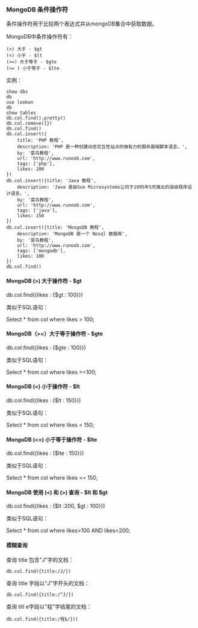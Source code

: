 ### MongoDB 条件操作符 ###
条件操作符用于比较两个表达式并从mongoDB集合中获取数据。

MongoDB中条件操作符有：

	(>) 大于 - $gt
	(<) 小于 - $lt
	(>=) 大于等于 - $gte
	(<= ) 小于等于 - $lte

实例：

	show dbs
	db
	use lookon
	db
	show tables
	db.col.find().pretty()
	db.col.remove({})
	db.col.find()
	db.col.insert({
	    title: 'PHP 教程', 
	    description: 'PHP 是一种创建动态交互性站点的强有力的服务器端脚本语言。',
	    by: '菜鸟教程',
	    url: 'http://www.runoob.com',
	    tags: ['php'],
	    likes: 200
	})
	db.col.insert({title: 'Java 教程', 
	    description: 'Java 是由Sun Microsystems公司于1995年5月推出的高级程序设计语言。',
	    by: '菜鸟教程',
	    url: 'http://www.runoob.com',
	    tags: ['java'],
	    likes: 150
	})
	db.col.insert({title: 'MongoDB 教程', 
	    description: 'MongoDB 是一个 Nosql 数据库',
	    by: '菜鸟教程',
	    url: 'http://www.runoob.com',
	    tags: ['mongodb'],
	    likes: 100
	})
	db.col.find()

#### MongoDB (>) 大于操作符 - $gt ####

db.col.find({likes : {$gt : 100}})

类似于SQL语句：

Select * from col where likes > 100;

#### MongoDB（>=）大于等于操作符 - $gte ####
db.col.find({likes : {$gte : 100}})

类似于SQL语句：

Select * from col where likes >=100;

#### MongoDB (<) 小于操作符 - $lt ####
db.col.find({likes : {$lt : 150}})

类似于SQL语句：

Select * from col where likes < 150;

#### MongoDB (<=) 小于等于操作符 - $lte ####

db.col.find({likes : {$lte : 150}})

类似于SQL语句：

Select * from col where likes <= 150;

#### MongoDB 使用 (<) 和 (>) 查询 - $lt 和 $gt ####

db.col.find({likes : {$lt :200, $gt : 100}})

类似于SQL语句：

Select * from col where likes>100 AND  likes<200;

#### 模糊查询 ####
查询 title 包含"J"字的文档：

	db.col.find({title:/J/})

查询 title 字段以"J"字开头的文档：

	db.col.find({title:/^J/})

查询 titl e字段以"程"字结尾的文档：

	db.col.find({title:/程$/}))